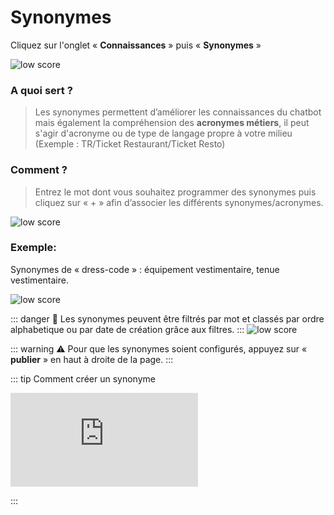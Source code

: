 # Synonymes

Cliquez sur l'onglet « **Connaissances** » puis « **Synonymes** »

<div class="image_center">
  <img :src="$withBase('/assets/img/fr/connaissances/synonyme1.png')" alt="low score">
</div>




### A quoi sert ?

>Les synonymes permettent d’améliorer les connaissances du chatbot mais également la compréhension des **acronymes métiers**, il peut s'agir d'acronyme ou de type de langage propre à votre milieu (Exemple : TR/Ticket Restaurant/Ticket Resto)


### Comment ?

>Entrez le mot dont vous souhaitez programmer des synonymes puis cliquez sur « + » afin d’associer les différents synonymes/acronymes.

<div class="image_center">
  <img :src="$withBase('/assets/img/fr/connaissances/synonyme2.png')" alt="low score">
</div>



### Exemple:

Synonymes de « dress-code » : équipement vestimentaire, tenue vestimentaire.

<div class="image_center">
  <img :src="$withBase('/assets/img/fr/connaissances/synonyme3.png')" alt="low score">
</div>


::: danger 🔴
Les synonymes peuvent être filtrés par mot et classés par ordre alphabetique ou par date de création grâce aux filtres.
:::
<img :src="$withBase('/assets/img/fr/connaissances/synonyme4.png')" alt="low score">

::: warning ⚠️
Pour que les synonymes soient configurés, appuyez sur « **publier** » en haut à droite de la page.
:::

::: tip Comment créer un synonyme
<br style="margin: .5rem 0;" >

<iframe class="video_embed" src="https://www.youtube.com/embed/05TwZrXej6k?list=PLRFG2FXmQTR_EV3iWJ9HL2Go95WhNq9Qb" frameborder="0" allow="accelerometer; autoplay; encrypted-media; gyroscope; picture-in-picture" allowfullscreen></iframe>
<br style="margin: .5rem 0;" >

:::


